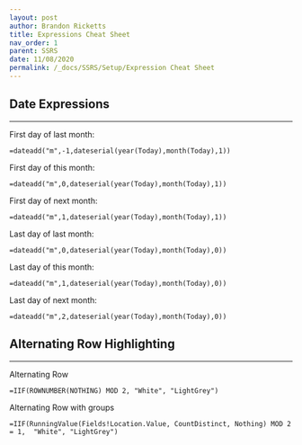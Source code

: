```yaml
---
layout: post
author: Brandon Ricketts
title: Expressions Cheat Sheet
nav_order: 1
parent: SSRS
date: 11/08/2020
permalink: /_docs/SSRS/Setup/Expression Cheat Sheet
---
```


## Date Expressions
---
  First day of last month: 
```
=dateadd("m",-1,dateserial(year(Today),month(Today),1))  
```
  First day of this month: 
```
=dateadd("m",0,dateserial(year(Today),month(Today),1))  
```
  First day of next month: 
```
=dateadd("m",1,dateserial(year(Today),month(Today),1))  
```
  Last day of last month: 
```
=dateadd("m",0,dateserial(year(Today),month(Today),0)) 
```
  Last day of this month: 
```
=dateadd("m",1,dateserial(year(Today),month(Today),0)) 
```
  Last day of next month: 
```
=dateadd("m",2,dateserial(year(Today),month(Today),0)) 
```

## Alternating Row Highlighting
---
  Alternating Row
```
=IIF(ROWNUMBER(NOTHING) MOD 2, "White", "LightGrey") 
```
  Alternating Row with groups
```
=IIF(RunningValue(Fields!Location.Value, CountDistinct, Nothing) MOD 2 = 1,  "White", "LightGrey") 
```
 

